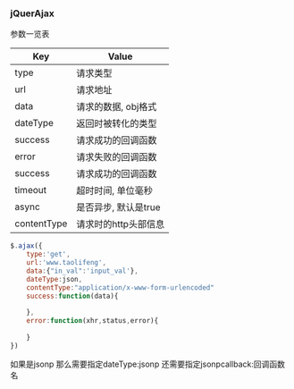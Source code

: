 ### jQuerAjax

参数一览表

| Key| Value|
| ------------- | ------------- |
| type| 请求类型 |
| url| 请求地址 |
| data | 请求的数据, obj格式 |
| dateType | 返回时被转化的类型 |
| success| 请求成功的回调函数 |
| error | 请求失败的回调函数 |
| success| 请求成功的回调函数 |
| timeout| 超时时间, 单位毫秒 |
| async| 是否异步, 默认是true |
| contentType| 请求时的http头部信息 |

```js
$.ajax({
	type:'get',
	url:'www.taolifeng',
	data:{"in_val":'input_val'},
	dateType:json,
	contentType:"application/x-www-form-urlencoded"
	success:function(data){
		
	},
	error:function(xhr,status,error){
	
	}	
})
```
如果是jsonp 那么需要指定dateType:jsonp
还需要指定jsonpcallback:回调函数名